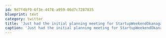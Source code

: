 ```yaml
---
id: 9d7f4bf9-6f3e-4478-a959-06d7c7287835
blueprint: text
category: twitter
title: 'Just had the initial planning meeting for StartupWeekendOkanagan. Excited to see this event coming to Kelowna in Jan/Feb!'
caption: 'Just had the initial planning meeting for StartupWeekendOkanagan. Excited to see this event coming to Kelowna in Jan/Feb!'
---
```

